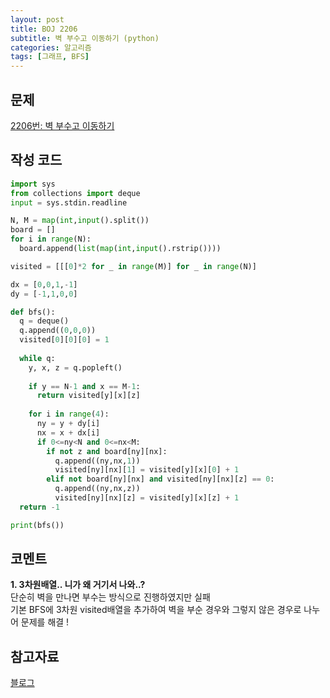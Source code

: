 ```yaml
---
layout: post
title: BOJ 2206
subtitle: 벽 부수고 이동하기 (python)
categories: 알고리즘
tags: [그래프, BFS]
---
```


문제
---
[2206번: 벽 부수고 이동하기](https://www.acmicpc.net/problem/2206)

작성 코드
---
```python
import sys
from collections import deque
input = sys.stdin.readline

N, M = map(int,input().split())
board = []
for i in range(N):
  board.append(list(map(int,input().rstrip())))

visited = [[[0]*2 for _ in range(M)] for _ in range(N)]

dx = [0,0,1,-1]
dy = [-1,1,0,0]

def bfs():
  q = deque()
  q.append((0,0,0))
  visited[0][0][0] = 1
  
  while q:
    y, x, z = q.popleft()
    
    if y == N-1 and x == M-1:
      return visited[y][x][z]
      
    for i in range(4):
      ny = y + dy[i]
      nx = x + dx[i]
      if 0<=ny<N and 0<=nx<M:
        if not z and board[ny][nx]:
          q.append((ny,nx,1))
          visited[ny][nx][1] = visited[y][x][0] + 1
        elif not board[ny][nx] and visited[ny][nx][z] == 0:
          q.append((ny,nx,z))
          visited[ny][nx][z] = visited[y][x][z] + 1
  return -1

print(bfs())
```

코멘트
---
**1. 3차원배열.. 니가 왜 거기서 나와..?**   
   단순히 벽을 만나면 부수는 방식으로 진행하였지만 실패  
   기본 BFS에 3차원 visited배열을 추가하여 벽을 부순 경우와 그렇지 않은 경우로 나누어 문제를 해결 !

참고자료
---
[블로그](https://hongcoding.tistory.com/18)